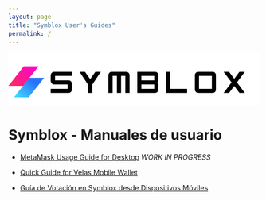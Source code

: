 ```yaml
---
layout: page
title: "Symblox User's Guides"
permalink: /
---
```


![Symblox Logo](assets/SymbloxLogoName.png "Symblox Logo")

# Symblox - Manuales de usuario

-   [MetaMask Usage Guide for Desktop](https://symblox.github.io/guides/yield-farming/2020/10/22/symblox-guide-for-pc)  *WORK IN PROGRESS*

-   [Quick Guide for Velas Mobile Wallet](https://symblox.github.io/guides/yield-farming/2020/10/22/symblox-guide-for-mobile)

-   [Guía de Votación en Symblox desde Dispositivos Móviles](https://github.com/symblox/symblox.github.io/blob/master/_posts/2020-11-05-Symblox-Voting-Guide.md)
